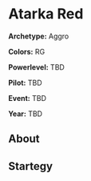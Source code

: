 # Atarka Red

**Archetype:** Aggro

**Colors:** RG

**Powerlevel:** TBD

**Pilot:** TBD

**Event:** TBD

**Year:** TBD

## About

## Startegy 
